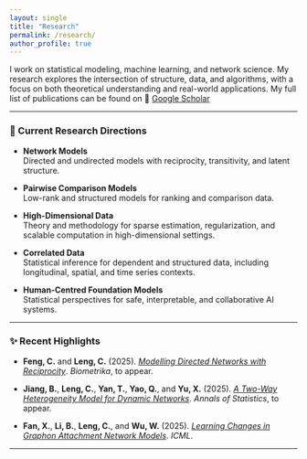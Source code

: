 ```yaml
---
layout: single
title: "Research"
permalink: /research/
author_profile: true
---
```


I work on statistical modeling, machine learning, and network science. My research explores the intersection of structure, data, and algorithms, with a focus on both theoretical understanding and real-world applications. My full list of publications can be found on 🔗 [Google Scholar]({{site.author.googlescholar}})


---

### 📌 Current Research Directions

- **Network Models**  
  Directed and undirected models with reciprocity, transitivity, and latent structure.

- **Pairwise Comparison Models**  
  Low-rank and structured models for ranking and comparison data.

- **High-Dimensional Data**  
  Theory and methodology for sparse estimation, regularization, and scalable computation in high-dimensional settings.

- **Correlated Data**  
  Statistical inference for dependent and structured data, including longitudinal, spatial, and time series contexts.

- **Human-Centred Foundation Models**  
  Statistical perspectives for safe, interpretable, and collaborative AI systems.

---

### ✨ Recent Highlights

- **Feng, C.** and **Leng, C.** (2025). [*Modelling Directed Networks with Reciprocity*](https://arxiv.org/abs/2411.12871). *Biometrika*, to appear.

- **Jiang, B.**, **Leng, C.**, **Yan, T.**, **Yao, Q.**, and **Yu, X.** (2025). [*A Two-Way Heterogeneity Model for Dynamic Networks*](https://arxiv.org/abs/2305.12643). *Annals of Statistics*, to appear.

- **Fan, X.**, **Li, B.**, **Leng, C.**, and **Wu, W.** (2025). [*Learning Changes in Graphon Attachment Network Models*](https://openreview.net/pdf?id=Jy5Lz5xNUy). *ICML*.

---
